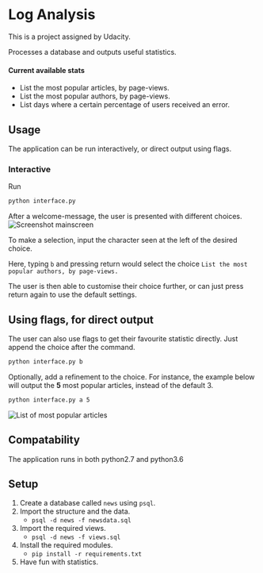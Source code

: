 # Log Analysis

This is a project assigned by Udacity.

Processes a database and outputs useful statistics.

#### Current available stats

- List the most popular articles, by page-views.
- List the most popular authors, by page-views.
- List days where a certain percentage of users received an error.


## Usage

The application can be run interactively, or direct output using flags.

### Interactive

Run

```bash
python interface.py
```

After a welcome-message, the user is presented with different choices.
![Screenshot mainscreen](http://i66.tinypic.com/23sc09v.png)

To make a selection, input the character seen at the left of the desired choice.

Here, typing `b` and pressing return would select the choice `List the most popular authors, by page-views.`

The user is then able to customise their choice further, or can just press return again to use the default settings.

## Using flags, for direct output

The user can also use flags to get their favourite statistic directly. Just append the choice after the command.

```bash
python interface.py b
```

Optionally, add a refinement to the choice. For instance, the example below will output the **5** most popular articles, instead of the default 3.

```bash
python interface.py a 5
```
![List of most popular articles](http://i66.tinypic.com/2wf3jud.png)

## Compatability

The application runs in both python2.7 and python3.6

## Setup

1. Create a database called `news` using `psql`.
2. Import the structure and the data.
    - `psql -d news -f newsdata.sql`
3. Import the required views.
    - `psql -d news -f views.sql`
4. Install the required modules.
    - `pip install -r requirements.txt`
5. Have fun with statistics.
